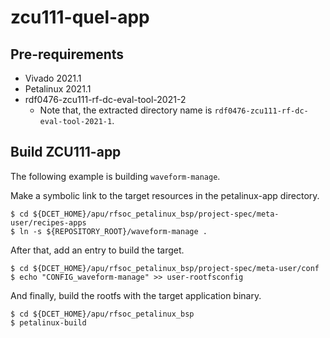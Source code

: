 # zcu111-quel-app

## Pre-requirements

- Vivado 2021.1
- Petalinux 2021.1
- rdf0476-zcu111-rf-dc-eval-tool-2021-2
  - Note that, the extracted directory name is `rdf0476-zcu111-rf-dc-eval-tool-2021-1`.

## Build ZCU111-app

The following example is building `waveform-manage`.

Make a symbolic link to the target resources in the petalinux-app directory.

```
$ cd ${DCET_HOME}/apu/rfsoc_petalinux_bsp/project-spec/meta-user/recipes-apps
$ ln -s ${REPOSITORY_ROOT}/waveform-manage .
```

After that, add an entry to build the target.

```
$ cd ${DCET_HOME}/apu/rfsoc_petalinux_bsp/project-spec/meta-user/conf
$ echo "CONFIG_waveform-manage" >> user-rootfsconfig
```

And finally, build the rootfs with the target application binary.

```
$ cd ${DCET_HOME}/apu/rfsoc_petalinux_bsp
$ petalinux-build
```
